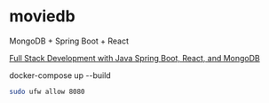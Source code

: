 # moviedb
MongoDB + Spring Boot + React

[Full Stack Development with Java Spring Boot, React, and MongoDB](https://www.youtube.com/watch?v=5PdEmeopJVQ)

docker-compose up --build

```sh
sudo ufw allow 8080
```
